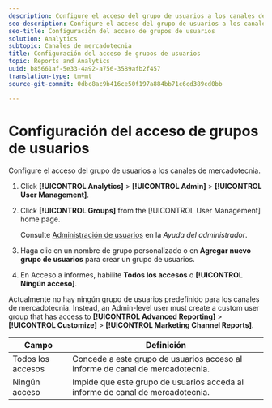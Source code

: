 ```yaml
---
description: Configure el acceso del grupo de usuarios a los canales de mercadotecnia.
seo-description: Configure el acceso del grupo de usuarios a los canales de mercadotecnia.
seo-title: Configuración del acceso de grupos de usuarios
solution: Analytics
subtopic: Canales de mercadotecnia
title: Configuración del acceso de grupos de usuarios
topic: Reports and Analytics
uuid: b85661af-5e33-4a92-a756-3589afb2f457
translation-type: tm+mt
source-git-commit: 0dbc8ac9b416ce50f197a884bb71c6cd389cd0bb

---
```



# Configuración del acceso de grupos de usuarios

Configure el acceso del grupo de usuarios a los canales de mercadotecnia.

1. Click **[!UICONTROL Analytics]** &gt; **[!UICONTROL Admin]** &gt; **[!UICONTROL User Management]**.
1. Click **[!UICONTROL Groups]** from the [!UICONTROL User Management] home page.

   Consulte [Administración de usuarios](https://marketing.adobe.com/resources/help/en_US/reference/user_management.html) en la *Ayuda del administrador*.

1. Haga clic en un nombre de grupo personalizado o en **Agregar nuevo grupo de usuarios** para crear un grupo de usuarios.
1. En Acceso a informes, habilite **Todos los accesos** o **[!UICONTROL Ningún acceso]**.

Actualmente no hay ningún grupo de usuarios predefinido para los canales de mercadotecnia. Instead, an Admin-level user must create a custom user group that has access to **[!UICONTROL Advanced Reporting]** &gt; **[!UICONTROL Customize]** &gt; **[!UICONTROL Marketing Channel Reports]**.

| Campo | Definición |
|--- |--- |
| Todos los accesos | Concede a este grupo de usuarios acceso al informe de canal de mercadotecnia. |
| Ningún acceso | Impide que este grupo de usuarios acceda al informe de canal de mercadotecnia. |

